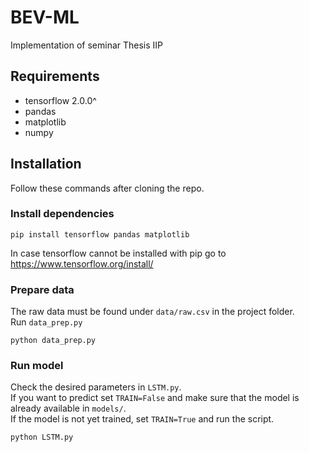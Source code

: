# BEV-ML

Implementation of seminar Thesis IIP

## Requirements
+ tensorflow 2.0.0^
+ pandas
+ matplotlib
+ numpy

## Installation
Follow these commands after cloning the repo.

### Install dependencies
    pip install tensorflow pandas matplotlib

In case tensorflow cannot be installed with pip go to <https://www.tensorflow.org/install/>

### Prepare data
The raw data must be found under ```data/raw.csv``` in the project folder.  
Run ```data_prep.py```  

    python data_prep.py

### Run model
Check the desired parameters in ```LSTM.py```.  
If you want to predict set ```TRAIN=False``` and make sure that the model is already available in ```models/```.  
If the model is not yet trained, set ```TRAIN=True``` and run the script.  

    python LSTM.py